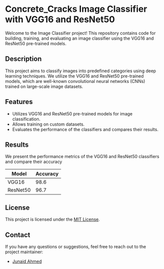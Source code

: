 
# Concrete_Cracks Image Classifier with VGG16 and ResNet50

Welcome to the Image Classifier project! This repository contains code for building, training, and evaluating an image classifier using the VGG16 and ResNet50 pre-trained models.

## Description

This project aims to classify images into predefined categories using deep learning techniques. We utilize the VGG16 and ResNet50 pre-trained models, which are well-known convolutional neural networks (CNNs) trained on large-scale image datasets.

## Features

- Utilizes VGG16 and ResNet50 pre-trained models for image classification.
- Allows training on custom datasets.
- Evaluates the performance of the classifiers and compares their results.


## Results

We present the performance metrics of the VGG16 and ResNet50 classifiers and compare their accuracy

| Model    | Accuracy |
|----------|----------|
| VGG16    | 98.6     | 
| ResNet50 | 96.7     | 

## License

This project is licensed under the [MIT License](LICENSE).

## Contact

If you have any questions or suggestions, feel free to reach out to the project maintainer:

- [Junaid Ahmed](junaidahmed.phy@gmail.com)

